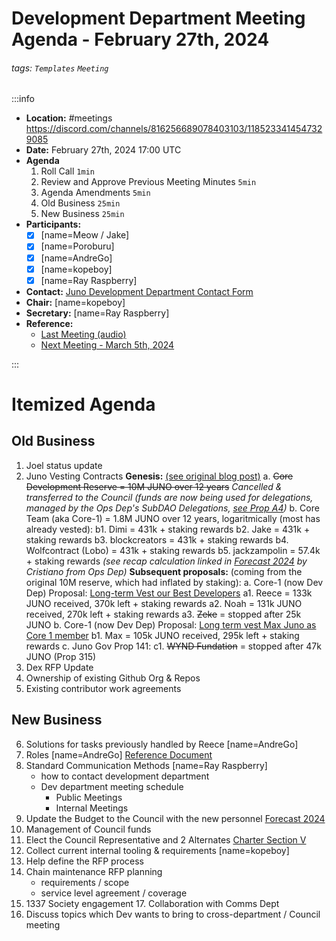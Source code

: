 # Development Department Meeting Agenda - February 27th, 2024

###### tags: `Templates` `Meeting`

:::info

- **Location:** #meetings https://discord.com/channels/816256689078403103/1185233414547329085
- **Date:** February 27th, 2024 17:00 UTC
- **Agenda**
  1. Roll Call `1min`
  2. Review and Approve Previous Meeting Minutes `5min`
  3. Agenda Amendments `5min`
  4. Old Business `25min`
  5. New Business `25min`
- **Participants:**
  - [x] [name=Meow / Jake]
  - [x] [name=Poroburu]
  - [x] [name=AndreGo]
  - [x] [name=kopeboy]
  - [x] [name=Ray Raspberry]
- **Contact:** [Juno Development Department Contact Form](https://forms.gle/rzCphth2rTPjKzum9)
- **Chair:** [name=kopeboy]
- **Secretary:** [name=Ray Raspberry]
- **Reference:**
  - [Last Meeting (audio)](https://discord.com/channels/816256689078403103/1175785630052126810/1202595374552977439)
  - [Next Meeting - March 5th, 2024](https://hackmd.io/vIGbdRv9S4WzliF4SXgve?view)

:::

# Itemized Agenda

## Old Business

1. Joel status update
2. Juno Vesting Contracts **Genesis:** [(see original blog post)](https://medium.com/@JunoNetwork/jun%C3%B8-tokenomics-and-utility-powering-the-worlds-first-fully-interoperable-smart-contract-ce9f490c4d97) a. ~~Core Development Reserve = 10M JUNO over 12 years~~ _Cancelled & transferred to the Council (funds are now being used for delegations, managed by the Ops Dep's SubDAO Delegations, [see Prop A4](https://daodao.zone/dao/juno1nmezpepv3lx45mndyctz2lzqxa6d9xzd2xumkxf7a6r4nxt0y95qypm6c0/proposals/A4))_ b. Core Team (aka Core-1) = 1.8M JUNO over 12 years, logaritmically (most has already vested): b1. Dimi = 431k + staking rewards b2. Jake = 431k + staking rewards b3. blockcreators = 431k + staking rewards b4. Wolfcontract (Lobo) = 431k + staking rewards b5. jackzampolin = 57.4k + staking rewards _(see recap calculation linked in [Forecast 2024](https://docs.google.com/spreadsheets/d/e/2PACX-1vSsQQcLg3ExZ642oNnA_viARqniyC4-J6CW6nyrIoyK-BQuahrbR5mJXeROjuWw3IZ4XL96CWi-sBqb/pubhtml#) by Cristiano from Ops Dep)_ **Subsequent proposals:** (coming from the original 10M reserve, which had inflated by staking): a. Core-1 (now Dev Dep) Proposal: [Long-term Vest our Best Developers](https://daodao.zone/dao/juno1j6glql3xmrcnga0gytecsucq3kd88jexxamxg3yn2xnqhunyvflqr7lxx3/proposals/A9) a1. Reece = 133k JUNO received, 370k left + staking rewards a2. Noah = 131k JUNO received, 270k left + staking rewards a3. ~~Zeke~~ = stopped after 25k JUNO b. Core-1 (now Dev Dep) Proposal: [Long term vest Max Juno as Core 1 member](https://daodao.zone/dao/juno1j6glql3xmrcnga0gytecsucq3kd88jexxamxg3yn2xnqhunyvflqr7lxx3/proposals/A14) b1. Max = 105k JUNO received, 295k left + staking rewards c. Juno Gov Prop 141: c1. ~~WYND Fundation~~ = stopped after 47k JUNO (Prop 315)
3. Dex RFP Update
4. Ownership of existing Github Org & Repos
5. Existing contributor work agreements

## New Business

6. Solutions for tasks previously handled by Reece [name=AndreGo]
7. Roles [name=AndreGo] [Reference Document](https://hackmd.io/20oxKOZaTD6N-RSJSd0Qbw)
8. Standard Communication Methods [name=Ray Raspberry]
   - how to contact development department
   - Dev department meeting schedule
     - Public Meetings
     - Internal Meetings
9. Update the Budget to the Council with the new personnel [Forecast 2024](https://docs.google.com/spreadsheets/d/e/2PACX-1vSsQQcLg3ExZ642oNnA_viARqniyC4-J6CW6nyrIoyK-BQuahrbR5mJXeROjuWw3IZ4XL96CWi-sBqb/pubhtml#)
10. Management of Council funds
11. Elect the Council Representative and 2 Alternates [Charter Section V](https://hackmd.io/@G2q75faESMyRkexdnhUCpA/B1NPVxxRh#Section-V5-%E2%80%94-Department-Members)
12. Collect current internal tooling & requirements [name=kopeboy]
13. Help define the RFP process
14. Chain maintenance RFP planning
    - requirements / scope
    - service level agreement / coverage
15. 1337 Society engagement 17. Collaboration with Comms Dept
16. Discuss topics which Dev wants to bring to cross-department / Council meeting
